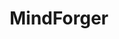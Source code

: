 ---
blog: http://blog.mindforger.com/
codehost: https://github.com/dvorka/mindforger
facebook: http://facebook.com/pages/MindForger/172099806154112
instagram: https://instagram.com/mindforger
logohandle: mindforger
sort: mindforger
title: MindForger
twitter: https://x.com/mindforger
website: https://www.mindforger.com/
youtube: https://youtube.com/user/MindForgerChannel
---